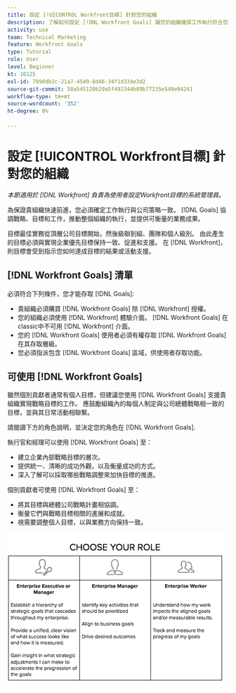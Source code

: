 ```yaml
---
title: 設定 [!UICONTROL Workfront目標] 針對您的組織
description: 了解如何設定 [!DNL Workfront Goals] 讓您的組織確保工作執行符合您的策略。
activity: use
team: Technical Marketing
feature: Workfront Goals
type: Tutorial
role: User
level: Beginner
kt: 10125
exl-id: 7890db2c-21a7-4549-8d46-34f1d334e3d2
source-git-commit: 58a545120b29a5f492344b89b77235e548e94241
workflow-type: tm+mt
source-wordcount: '352'
ht-degree: 0%

---
```


# 設定 [!UICONTROL Workfront目標] 針對您的組織

*本節適用於 [!DNL Workfront] 負責為使用者設定Workfront目標的系統管理員。*

為保證貴組織快速前進，您必須確定工作執行與公司策略一致。 [!DNL   Goals] 協調戰略、目標和工作，推動整個組織的執行，並提供可衡量的業務成果。

目標最佳實務從頂層公司目標開始，然後級聯到組、團隊和個人級別。 由此產生的目標必須與實現企業優先目標保持一致、促進和支援。 在 [!DNL Workfront]，則目標會受到指示您如何達成目標的結果或活動支援。

## [!DNL Workfront Goals] 清單

必須符合下列條件，您才能存取 [!DNL   Goals]:

* 貴組織必須購買 [!DNL Workfront Goals] 除 [!DNL Workfront] 授權。
* 您的組織必須使用 [!DNL Workfront] 體驗介面。 [!DNL Workfront Goals] 在classic中不可用 [!DNL Workfront] 介面。
* 您的 [!DNL Workfront Goals] 使用者必須有權存取 [!DNL Workfront Goals] 在其存取層級。
* 您必須指派包含 [!DNL Workfront Goals] 區域，供使用者存取功能。

## 可使用 [!DNL Workfront Goals]

雖然個別貢獻者通常有個人目標，但建議您使用 [!DNL Workfront Goals] 支援貴組織實現戰略目標的工作。 應鼓勵組織內的每個人制定與公司總體戰略相一致的目標，並與其日常活動相聯繫。

請閱讀下方的角色說明，並決定您的角色在 [!DNL Workfront Goals].

執行官和經理可以使用 [!DNL Workfront Goals] 至：

* 建立企業內部戰略目標的層次。
* 提供統一、清晰的成功外觀，以及衡量成功的方式。
* 深入了解可以採取哪些戰略調整來加快目標的推進。

個別貢獻者可使用 [!DNL Workfront Goals] 至：

* 將其目標與總體公司戰略計畫相協調。
* 衡量它們與戰略目標相關的進展和成就。
* 視需要調整個人目標，以與業務方向保持一致。

![Workfront目標不同角色的圖表](assets/01-workfront-goals-choose-your-role.png)
